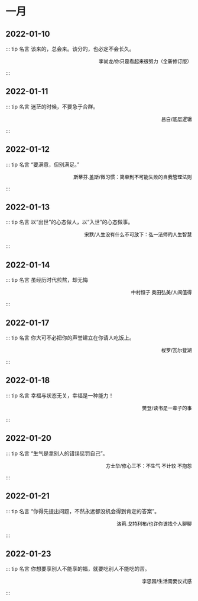 # 一月

## 2022-01-10

::: tip 名言
该来的，总会来。该分的，也必定不会长久。

<p align="right"> <font size=2 color="#000">李尚龙/你只是看起来很努力（全新修订版）</font> </p>
:::

## 2022-01-11

::: tip 名言
迷茫的时候，不要急于合群。

<p align="right"> <font size=2 color="#000">吕白/底层逻辑</font> </p>
:::

## 2022-01-12

::: tip 名言
“要满意，但别满足。”

<p align="right"> <font size=2 color="#000">斯蒂芬.盖斯/微习惯：简单到不可能失败的自我管理法则</font> </p>
:::

## 2022-01-13

::: tip 名言
以“出世”的心态做人，以“入世”的心态做事。

<p align="right"> <font size=2 color="#000">宋默/人生没有什么不可放下：弘一法师的人生智慧</font> </p>
:::

## 2022-01-14

::: tip 名言
虽经历时代煎熬，却无悔

<p align="right"> <font size=2 color="#000">中村恒子 奥田弘美/人间值得</font> </p>
:::


## 2022-01-17

::: tip 名言
你大可不必把你的声誉建立在你请人吃饭上。

<p align="right"> <font size=2 color="#000">梭罗/瓦尔登湖</font> </p>
:::

## 2022-01-18

::: tip 名言
幸福与状态无关，幸福是一种能力！

<p align="right"> <font size=2 color="#000">樊登/读书是一辈子的事</font> </p>
:::

## 2022-01-20

::: tip 名言
“生气是拿别人的错误惩罚自己”。

<p align="right"> <font size=2 color="#000">方士华/修心三不：不生气 不计较 不抱怨</font> </p>
:::

## 2022-01-21

::: tip 名言
“你得先提出问题，不然永远都没机会得到肯定的答案”。

<p align="right"> <font size=2 color="#000">洛莉.戈特利布/也许你该找个人聊聊</font> </p>
:::

## 2022-01-23

::: tip 名言
你想要享别人不能享的福，就要吃别人不能吃的苦。

<p align="right"> <font size=2 color="#000">李思园/生活需要仪式感</font> </p>
:::